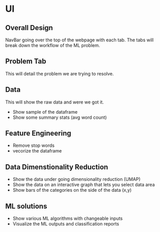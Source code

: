 

# UI

## Overall Design

NavBar going over the top of the webpage with each tab.  The tabs will break down the workflow of the ML problem.


## Problem Tab

This will detail the problem we are trying to resolve.

## Data

This will show the raw data and were we got it.
- Show sample of the dataframe
- Show some summary stats (avg word count)

## Feature Engineering
- Remove stop words
- vecorize the dataframe

## Data Dimenstionality Reduction
- Show the data under going dimensionality reduction (UMAP)
- Show the data on an interactive graph that lets you select data area
- Show bars of the categories on the side of the data (x,y)

## ML solutions
- Show various ML algorithms with changeable inputs
- Visualize the ML outputs and classification reports

